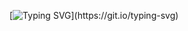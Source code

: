 [![Typing SVG](https://readme-typing-svg.demolab.com?font=Helvetica&size=22&duration=3000&pause=1000&color=F7A200&background=BDBDBD1D&center=true&vCenter=true&multiline=true&width=800&height=80&lines=Hi+there+%F0%9F%91%8B;I'm+Erdem%2C+a+senior+game+developer+based+in+Istanbul%2C+Turkey.)](https://git.io/typing-svg)
